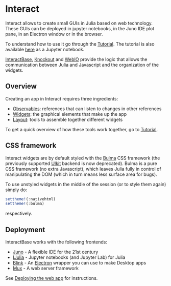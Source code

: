 # Interact

Interact allows to create small GUIs in Julia based on web technology. These GUIs can be deployed in jupyter notebooks, in the Juno IDE plot pane, in an Electron window or in the browser.

To understand how to use it go through the [Tutorial](@ref). The tutorial is also available [here](https://github.com/JuliaGizmos/Interact.jl/blob/master/doc/notebooks/tutorial.ipynb) as a Jupyter notebook.

[InteractBase](https://github.com/piever/InteractBase.jl), [Knockout](https://github.com/JuliaGizmos/Knockout.jl) and [WebIO](https://github.com/JuliaGizmos/WebIO.jl) provide the logic that allows the communication between Julia and Javascript and the organization of the widgets.

## Overview

Creating an app in Interact requires three ingredients:

- [Observables](@ref): references that can listen to changes in other references
- [Widgets](@ref): the graphical elements that make up the app
- [Layout](@ref): tools to assemble together different widgets

To get a quick overview of how these tools work together, go to [Tutorial](@ref).

## CSS framework

Interact widgets are by default styled with the [Bulma](https://bulma.io/) CSS framework (the previously supported [UIkit](https://getuikit.com/) backend is now deprecated). Bulma is a pure CSS framework (no extra Javascript), which leaves Julia fully in control of manipulating the DOM (which in turn means less surface area for bugs).

To use unstyled widgets in the middle of the session (or to style them again) simply do:

```julia
settheme!(:nativehtml)
settheme!(:bulma)
```

respectively.

## Deployment

InteractBase works with the following frontends:

- [Juno](http://junolab.org) - A flexible IDE for the 21st century
- [IJulia](https://github.com/JuliaLang/IJulia.jl) - Jupyter notebooks (and Jupyter Lab) for Julia
- [Blink](https://github.com/JunoLab/Blink.jl) - An [Electron](http://electron.atom.io/) wrapper you can use to make Desktop apps
- [Mux](https://github.com/JuliaWeb/Mux.jl) - A web server framework


See [Deploying the web app](@ref) for instructions.
